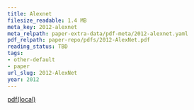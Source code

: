 ```yaml
---
title: Alexnet
filesize_readable: 1.4 MB
meta_key: 2012-alexnet
meta_relpath: paper-extra-data/pdf-meta/2012-alexnet.yaml
pdf_relpath: paper-repo/pdfs/2012-AlexNet.pdf
reading_status: TBD
tags:
- other-default
- paper
url_slug: 2012-AlexNet
year: 2012
---
```


[pdf(local)](../../paper-repo/pdfs/2012-AlexNet.pdf)
